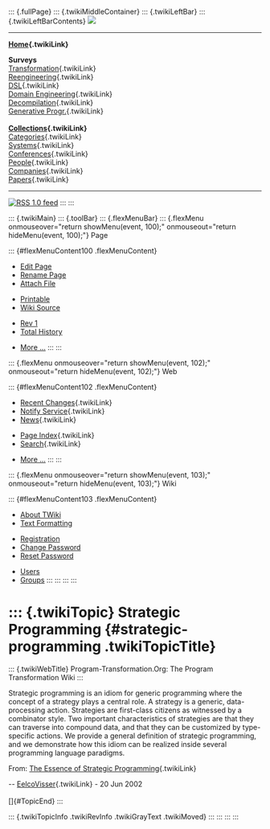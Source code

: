 ::: {.fullPage}
::: {.twikiMiddleContainer}
::: {.twikiLeftBar}
::: {.twikiLeftBarContents}
![](../pub/transformation.gif)

------------------------------------------------------------------------

**[Home](WebHome){.twikiLink}**

**Surveys**\
[Transformation](ProgramTransformation){.twikiLink}\
[Reengineering](ReengineeringWiki){.twikiLink}\
[DSL](DomainSpecificLanguages){.twikiLink}\
[Domain Engineering](DomainEngineering){.twikiLink}\
[Decompilation](DeCompilation){.twikiLink}\
[Generative Progr.](GenerativeProgrammingWiki){.twikiLink}\
\
**[Collections](CategoryCollection){.twikiLink}**\
[Categories](CategoryCategory){.twikiLink}\
[Systems](TransformationSystems){.twikiLink}\
[Conferences](TransformationConferences){.twikiLink}\
[People](TransformationPeople){.twikiLink}\
[Companies](TransformationCompanies){.twikiLink}\
[Papers](CategoryPaper){.twikiLink}

------------------------------------------------------------------------

[![](../pub/rss.gif "RSS 1.0 feed")](WebRss@skin=rss)
:::
:::

::: {.twikiMain}
::: {.toolBar}
::: {.flexMenuBar}
::: {.flexMenu onmouseover="return showMenu(event, 100);" onmouseout="return hideMenu(event, 100);"}
Page

::: {#flexMenuContent100 .flexMenuContent}
-   [Edit
    Page](http://www.program-transformation.org/edit/Transform/StrategicProgramming?t=1536825770)
-   [Rename
    Page](http://www.program-transformation.org/rename/Transform/StrategicProgramming)
-   [Attach
    File](http://www.program-transformation.org/attach/Transform/StrategicProgramming)

<!-- -->

-   [Printable](http://www.program-transformation.org/view/Transform/StrategicProgramming?skin=print.pattern)
-   [Wiki
    Source](http://www.program-transformation.org/view/Transform/StrategicProgramming?skin=text&raw=on&contenttype=text/plain)

<!-- -->

-   [Rev
    1](http://www.program-transformation.org/view/Transform/StrategicProgramming?rev=1.1)
-   [Total
    History](http://www.program-transformation.org/rdiff/Transform/StrategicProgramming)

<!-- -->

-   [More
    \...](http://www.program-transformation.org/oops/Transform/StrategicProgramming?template=oopsmore&param1=1.1&param2=1.1)
:::
:::

::: {.flexMenu onmouseover="return showMenu(event, 102);" onmouseout="return hideMenu(event, 102);"}
Web

::: {#flexMenuContent102 .flexMenuContent}
-   [Recent Changes](WebChanges){.twikiLink}
-   [Notify Service](WebNotify){.twikiLink}
-   [News](WebNews){.twikiLink}

<!-- -->

-   [Page Index](WebIndex){.twikiLink}
-   [Search](WebSearch){.twikiLink}

<!-- -->

-   [More
    \...](http://www.program-transformation.org/oops/Transform/StrategicProgramming?template=oopsmore&param1=1.1&param2=1.1)
:::
:::

::: {.flexMenu onmouseover="return showMenu(event, 103);" onmouseout="return hideMenu(event, 103);"}
Wiki

::: {#flexMenuContent103 .flexMenuContent}
-   [About
    TWiki](http://www.program-transformation.org/view/TWiki/WebHome)
-   [Text
    Formatting](http://www.program-transformation.org/view/TWiki/TextFormattingRules)

<!-- -->

-   [Registration](http://www.program-transformation.org/view/TWiki/TWikiRegistration)
-   [Change
    Password](http://www.program-transformation.org/view/TWiki/ChangePassword)
-   [Reset
    Password](http://www.program-transformation.org/view/TWiki/ResetPassword)

<!-- -->

-   [Users](http://www.program-transformation.org/view/Main/TWikiUsers)
-   [Groups](http://www.program-transformation.org/view/Main/TWikiGroups)
:::
:::
:::
:::

::: {.twikiTopic}
Strategic Programming {#strategic-programming .twikiTopicTitle}
=====================

::: {.twikiWebTitle}
Program-Transformation.Org: The Program Transformation Wiki
:::

Strategic programming is an idiom for generic programming where the
concept of a strategy plays a central role. A strategy is a generic,
data-processing action. Strategies are first-class citizens as witnessed
by a combinator style. Two important characteristics of strategies are
that they can traverse into compound data, and that they can be
customized by type-specific actions. We provide a general definition of
strategic programming, and we demonstrate how this idiom can be realized
inside several programming language paradigms.

From: [The Essence of Strategic
Programming](TheEssenceOfStrategicProgramming){.twikiLink}

\-- [EelcoVisser](../Main/EelcoVisser){.twikiLink} - 20 Jun 2002\
\
[]{#TopicEnd}
:::

::: {.twikiTopicInfo .twikiRevInfo .twikiGrayText .twikiMoved}
:::
:::
:::
:::

